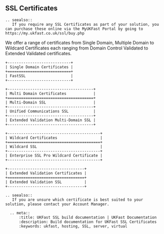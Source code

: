 ## SSL Certificates
```eval_rst
.. seealso::
   If you require any SSL Certificates as part of your solution, you can purchase these online via the MyUKFast Portal by going to https://my.ukfast.co.uk/ssl/buy.php 
```
We offer a range of certificates from Single Domain, Multiple Domain to Wildcard Certificates each ranging from Domain Control Validated to Extended Validated certificates.

```eval_rst
+----------------------------+
| Single Domain Certificates |
+============================+
| FastSSL                    |
+----------------------------+
```

```eval_rst
+--------------------------------------+
| Multi Domain Certificates            |
+======================================+
| Multi-Domain SSL                     |
+--------------------------------------+
| Unified Communications SSL           |
+--------------------------------------+
| Extended Validation Multi-Domain SSL |
+--------------------------------------+
```

```eval_rst
+-----------------------------------------+
| Wildcard Certificates                   |
+=========================================+
| Wildcard SSL                            |
+-----------------------------------------+
| Enterprise SSL Pro Wildcard Certificate |
+-----------------------------------------+
```

```eval_rst
+----------------------------------+
| Extended Validation Certificates |
+==================================+
| Extended Validation SSL          |
+----------------------------------+
```
```eval_rst
.. seealso::
   If you are unsure which certificate is best suited to your solution, please contact your Account Manager. 
```
```eval_rst
  .. meta::
      :title: UKFast SSL build documentation | UKFast Documentation
      :description: Build documentation for UKFast SSL Certificates
      :keywords: ukfast, hosting, SSL, server, virtual
      
